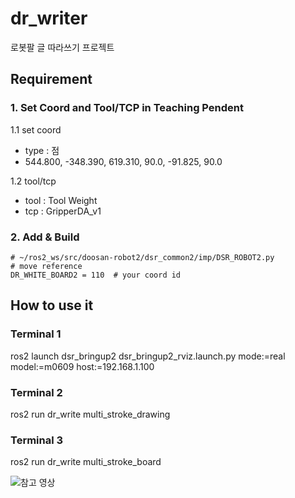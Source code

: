 # dr_writer
로봇팔 글 따라쓰기 프로젝트

## Requirement
### 1. Set Coord and Tool/TCP in Teaching Pendent

1.1 set coord
- type : 점
- 544.800, -348.390, 619.310, 90.0, -91.825, 90.0

1.2 tool/tcp
- tool : Tool Weight
- tcp : GripperDA_v1

### 2. Add & Build
```
# ~/ros2_ws/src/doosan-robot2/dsr_common2/imp/DSR_ROBOT2.py
# move reference
DR_WHITE_BOARD2 = 110  # your coord id
```

## How to use it

### Terminal 1
ros2 launch dsr_bringup2 dsr_bringup2_rviz.launch.py mode:=real model:=m0609 host:=192.168.1.100

### Terminal 2
ros2 run dr_write multi_stroke_drawing

### Terminal 3
ros2 run dr_write multi_stroke_board

![참고 영상](https://drive.google.com/file/d/1qMzNq5Bk4jpOpDGAaUjZX8tPxBqWFZZe/view?usp=sharing)
